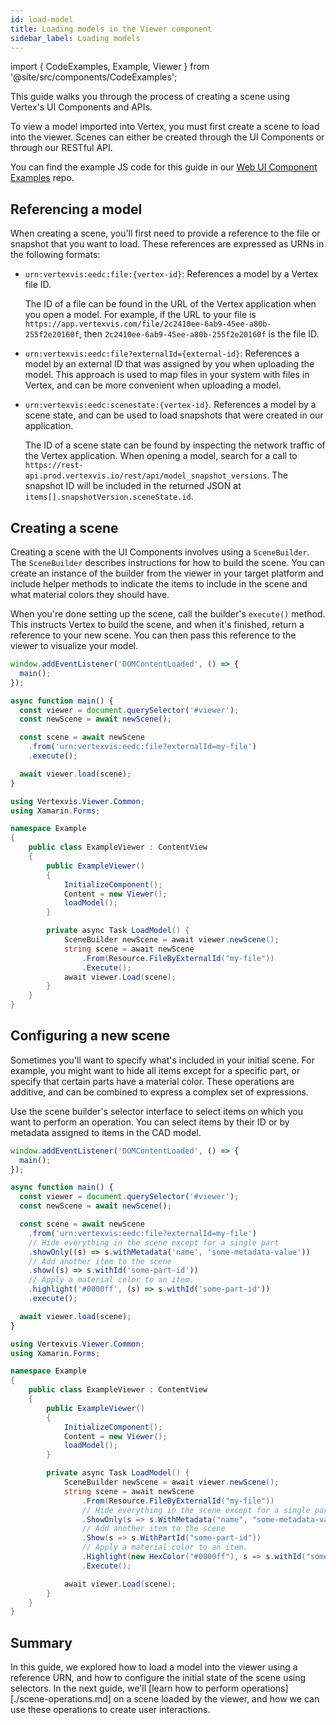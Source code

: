 ```yaml
---
id: load-model
title: Loading models in the Viewer component
sidebar_label: Loading models
---
```


import { CodeExamples, Example, Viewer } from '@site/src/components/CodeExamples';

This guide walks you through the process of creating a scene using
Vertex's UI Components and APIs.

To view a model imported into Vertex, you must first create a scene to load into the viewer. Scenes can either be created through the UI Components or through our RESTful API.

You can find the example JS code for this guide in our [Web UI Component
Examples](https://github.com/Vertexvis/web-sdk-examples/tree/master/examples/loading-models) repo.

## Referencing a model

When creating a scene, you'll first need to provide a reference to the file or
snapshot that you want to load. These references are expressed as URNs in the
following formats:

- `urn:vertexvis:eedc:file:{vertex-id}`: References a model by a Vertex
  file ID.

  The ID of a file can be found in the URL of the Vertex application when you open a
  model. For example, if the URL to your file is
  `https://app.vertexvis.com/file/2c2410ee-6ab9-45ee-a80b-255f2e20160f`, then
  `2c2410ee-6ab9-45ee-a80b-255f2e20160f` is the file ID.

- `urn:vertexvis:eedc:file?externalId={external-id}`: References a model by an
  external ID that was assigned by you when uploading the model. This approach
  is used to map files in your system with files in Vertex, and can be more
  convenient when uploading a model.
- `urn:vertexvis:eedc:scenestate:{vertex-id}`. References a model by a scene
  state, and can be used to load snapshots that were created in our
  application.

  The ID of a scene state can be found by inspecting the network traffic of the
  Vertex application. When opening a model, search for a call to
  `https://rest-api.prod.vertexvis.io/rest/api/model_snapshot_versions`. The
  snapshot ID will be included in the returned JSON at
  `items[].snapshotVersion.sceneState.id`.

## Creating a scene

Creating a scene with the UI Components involves using a `SceneBuilder`. The
`SceneBuilder` describes instructions for how to build the scene. You can
create an instance of the builder from the viewer in your target platform and
include helper methods to indicate the items to include in the
scene and what material colors they should have.

When you're done setting up the scene, call the builder's `execute()` method.
This instructs Vertex to build the scene, and when it's finished, return a
reference to your new scene. You can then pass this reference to the viewer to
visualize your model.

<CodeExamples>
<Example lang="js">

```js
window.addEventListener('DOMContentLoaded', () => {
  main();
});

async function main() {
  const viewer = document.querySelector('#viewer');
  const newScene = await newScene();

  const scene = await newScene
    .from('urn:vertexvis:eedc:file?externalId=my-file')
    .execute();

  await viewer.load(scene);
}
```

</Example>

<Example lang="xamarin">

```csharp
using Vertexvis.Viewer.Common;
using Xamarin.Forms;

namespace Example
{
    public class ExampleViewer : ContentView
    {
        public ExampleViewer()
        {
            InitializeComponent();
            Content = new Viewer();
            loadModel();
        }

        private async Task LoadModel() {
            SceneBuilder newScene = await viewer.newScene();
            string scene = await newScene
                .From(Resource.FileByExternalId("my-file"))
                .Execute();
            await viewer.Load(scene);
        }
    }
}
```

</Example>

<Viewer src="/examples/load-model/create-scene.html"/>

</CodeExamples>

## Configuring a new scene

Sometimes you'll want to specify what's included in your initial scene. For
example, you might want to hide all items except for a specific part, or specify
that certain parts have a material color. These operations are additive, and can
be combined to express a complex set of expressions.

Use the scene builder's selector interface to select items on which you want to perform an operation. You can select items by their ID or by metadata assigned to items in the CAD model.

<!-- See our [selector
docs][selectors] for the full API on selectors.-->

<CodeExamples>
<Example lang="js">

```js
window.addEventListener('DOMContentLoaded', () => {
  main();
});

async function main() {
  const viewer = document.querySelector('#viewer');
  const newScene = await newScene();

  const scene = await newScene
    .from('urn:vertexvis:eedc:file?externalId=my-file')
    // Hide everything in the scene except for a single part
    .showOnly((s) => s.withMetadata('name', 'some-metadata-value'))
    // Add another item to the scene
    .show((s) => s.withId('some-part-id'))
    // Apply a material color to an item.
    .highlight('#0000ff', (s) => s.withId('some-part-id'))
    .execute();

  await viewer.load(scene);
}
```

</Example>
<Example lang="xamarin">

```csharp
using Vertexvis.Viewer.Common;
using Xamarin.Forms;

namespace Example
{
    public class ExampleViewer : ContentView
    {
        public ExampleViewer()
        {
            InitializeComponent();
            Content = new Viewer();
            loadModel();
        }

        private async Task LoadModel() {
            SceneBuilder newScene = await viewer.newScene();
            string scene = await newScene
                .From(Resource.FileByExternalId("my-file"))
                // Hide everything in the scene except for a single part
                .ShowOnly(s => s.WithMetadata("name", "some-metadata-value"))
                // Add another item to the scene
                .Show(s => s.WithPartId("some-part-id"))
                // Apply a material color to an item.
                .Highlight(new HexColor("#0000ff"), s => s.withId("some-part-id"))
                .Execute();

            await viewer.Load(scene);
        }
    }
}
```

</Example>

<Viewer src="/examples/load-model/configure-scene.html"/>

</CodeExamples>

## Summary

In this guide, we explored how to load a model into the viewer using a reference
URN, and how to configure the initial state of the scene using selectors. In the
next guide, we'll [learn how to perform operations][./scene-operations.md] on a scene
loaded by the viewer, and how we can use these operations to create user
interactions.
